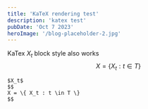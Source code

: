 ```yaml
---
title: 'KaTeX rendering test'
description: 'katex test'
pubDate: 'Oct 7 2023'
heroImage: '/blog-placeholder-2.jpg'
---
```


KaTex
$X_t$
block style also works
$$
X = \{ X_t : t \in T \}
$$
```
$X_t$
$$
X = \{ X_t : t \in T \}
$$
```